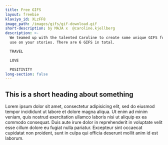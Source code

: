 ```yaml
---
title: Free GIFS
layout: freebie
klaviyo_id: XLzFF8
image_path: /images/gifs/gif-download.gif
short-description: by MAJA x  @caroline.kjellberg
description: >-
  We teamed up with the talented Caroline to create some unique GIFS for you to
  use on your stories. There are 6 GIFS in total.

  TRAVEL

  LOVE

  POSITIVITY
long-section: false
---
```


## This is a short heading about something

Lorem ipsum dolor sit amet, consectetur adipisicing elit, sed do eiusmod tempor incididunt ut labore et dolore magna aliqua. Ut enim ad minim veniam, quis nostrud exercitation ullamco laboris nisi ut aliquip ex ea commodo consequat. Duis aute irure dolor in reprehenderit in voluptate velit esse cillum dolore eu fugiat nulla pariatur. Excepteur sint occaecat cupidatat non proident, sunt in culpa qui officia deserunt mollit anim id est laborum.